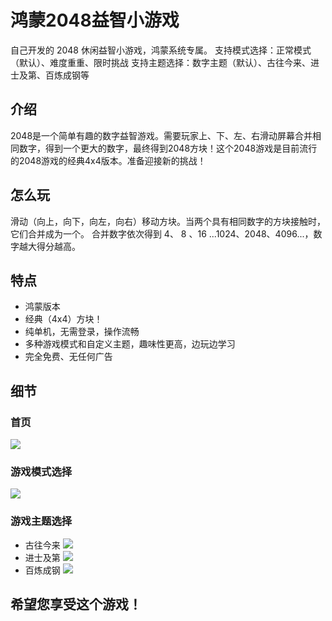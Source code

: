 # 鸿蒙2048益智小游戏
自己开发的 2048 休闲益智小游戏，鸿蒙系统专属。
支持模式选择：正常模式（默认）、难度重重、限时挑战
支持主题选择：数字主题（默认）、古往今来、进士及第、百炼成钢等

## 介绍
2048是一个简单有趣的数字益智游戏。需要玩家上、下、左、右滑动屏幕合并相同数字，得到一个更大的数字，最终得到2048方块！这个2048游戏是目前流行的2048游戏的经典4x4版本。准备迎接新的挑战！

## 怎么玩
滑动（向上，向下，向左，向右）移动方块。当两个具有相同数字的方块接触时，它们合并成为一个。
合并数字依次得到 4、 8 、16 ...1024、2048、4096...，数字越大得分越高。

## 特点
- 鸿蒙版本
- 经典（4x4）方块！
- 纯单机，无需登录，操作流畅
- 多种游戏模式和自定义主题，趣味性更高，边玩边学习
- 完全免费、无任何广告

## 细节
### 首页
![](./default_page.png)
### 游戏模式选择
![](./speedmode.png)
### 游戏主题选择
- 古往今来
![](./historytheme.png)
- 进士及第
![](./jinshitheme.png)
- 百炼成钢
![](./shibingtheme.png)


## 希望您享受这个游戏！
